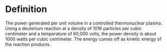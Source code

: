 # Definition

The power generated per unit volume in a controlled thermonuclear
plasma. Using a deuterium reaction at a density of 1016 particles per
cubic centimeter and a temperature of 60,000 volts, the power density is
about 1000 watts per cubic centimeter. The energy comes off as kinetic
energy of the reaction products.
